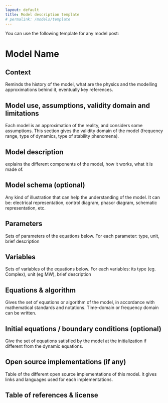 ```yaml
---
layout: default
title: Model description template
# permalink: /models/template
---
```

You can use the following template for any model post:

# Model Name

## Context 
Reminds the history of the model, what are the physics and the modelling approximations behind it, eventually key references.

## Model use, assumptions, validity domain and limitations
Each model is an approximation of the reality, and considers some assumptions. This section gives the validity domain of the model (frequency range, type of dynamics, type of stability phenomena). 

## Model description
explains the different components of the model, how it works, what it is made of.

## Model schema (optional)
Any kind of illustration that can help the understanding of the model. It can be: electrical representation, control diagram, phasor diagram, schematic representation, etc.

## Parameters 
Sets of parameters of the equations below. For each parameter: type, unit, brief description

## Variables 
Sets of variables of the equations below. For each variables: its type (eg. Complex), unit (eg MW), brief description

## Equations & algorithm  
Gives the set of equations or algorithm of the model, in accordance with mathematical standards and notations. Time-domain or frequency domain can be written.

## Initial equations / boundary conditions (optional)
Give the set of equations satisfied by the model at the initialization if different from the dynamic equations.  

## Open source implementations (if any)
Table of the different open source implementations of this model. It gives links and languages used for each implementations.

## Table of references & license
